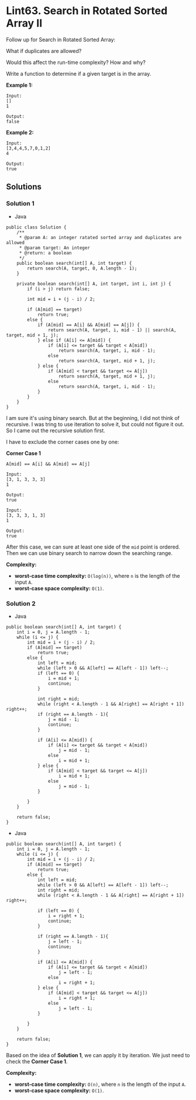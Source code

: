 # Lint63. Search in Rotated Sorted Array II

Follow up for Search in Rotated Sorted Array:

What if duplicates are allowed?

Would this affect the run-time complexity? How and why?

Write a function to determine if a given target is in the array.

**Example 1:**
```
Input:
[]
1

Output:
false
```

**Example 2:**
```
Input:
[3,4,4,5,7,0,1,2]
4

Output:
true
```

## Solutions

### Solution 1

* Java
```
public class Solution {
    /**
     * @param A: an integer ratated sorted array and duplicates are allowed
     * @param target: An integer
     * @return: a boolean 
     */
    public boolean search(int[] A, int target) {
        return search(A, target, 0, A.length - 1);
    }
    
    private boolean search(int[] A, int target, int i, int j) {
        if (i > j) return false;
        
        int mid = i + (j - i) / 2;
        
        if (A[mid] == target)
            return true;
        else {
            if (A[mid] == A[i] && A[mid] == A[j]) {
                return search(A, target, i, mid - 1) || search(A, target, mid + 1, j);
            } else if (A[i] <= A[mid]) {
                if (A[i] <= target && target < A[mid])
                    return search(A, target, i, mid - 1);
                else
                    return search(A, target, mid + 1, j);
            } else {
                if (A[mid] < target && target <= A[j])
                    return search(A, target, mid + 1, j);
                else
                    return search(A, target, i, mid - 1);
            }
        }
    }
}
```

I am sure it's using binary search. But at the beginning, I did not think of recursive. I was tring to use iteration to solve it, but could not figure it out. So I came out the recursive solution first. 

I have to exclude the corner cases one by one:

**Corner Case 1**

`A[mid] == A[i] && A[mid] == A[j]`

```
Input:
[3, 1, 3, 3, 3]
1

Output:
true
```

```
Input:
[3, 3, 3, 1, 3]
1

Output:
true
```

After this case, we can sure at least one side of the `mid` point is ordered. Then we can use binary search to narrow down the searching range.

**Complexity:**

* **worst-case time complexity:** `O(log(n))`, where `n` is the length of the input `A`.
* **worst-case space complexity:** `O(1)`.

### Solution 2

* Java
```
public boolean search(int[] A, int target) {
    int i = 0, j = A.length - 1;
    while (i <= j) {
        int mid = i + (j - i) / 2;
        if (A[mid] == target) 
            return true;
        else {
            int left = mid;
            while (left > 0 && A[left] == A[left - 1]) left--;
            if (left == 0) {
                i = mid + 1;
                continue;
            }
            
            int right = mid;
            while (right < A.length - 1 && A[right] == A[right + 1]) right++;
            if (right == A.length - 1){
                j = mid - 1;
                continue;
            }
            
            if (A[i] <= A[mid]) {
                if (A[i] <= target && target < A[mid])
                    j = mid - 1;
                else
                    i = mid + 1;
            } else {
                if (A[mid] < target && target <= A[j])
                    i = mid + 1;
                else 
                    j = mid - 1;
            }
            
        }
    }
    
    return false;
}
```

* Java
```
public boolean search(int[] A, int target) {
    int i = 0, j = A.length - 1;
    while (i <= j) {
        int mid = i + (j - i) / 2;
        if (A[mid] == target) 
            return true;
        else {
            int left = mid;
            while (left > 0 && A[left] == A[left - 1]) left--;
            int right = mid;
            while (right < A.length - 1 && A[right] == A[right + 1]) right++;
            
            if (left == 0) {
                i = right + 1;
                continue;
            }
            
            if (right == A.length - 1){
                j = left - 1;
                continue;
            }
            
            if (A[i] <= A[mid]) {
                if (A[i] <= target && target < A[mid])
                    j = left - 1;
                else
                    i = right + 1;
            } else {
                if (A[mid] < target && target <= A[j])
                    i = right + 1;
                else 
                    j = left - 1;
            }
            
        }
    }
    
    return false;
}
```

Based on the idea of **Solution 1**, we can apply it by iteration. We just need to check the **Corner Case 1**.

**Complexity:**

* **worst-case time complexity:** `O(n)`, where `n` is the length of the input `A`.
* **worst-case space complexity:** `O(1)`.

